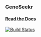 ### GeneSeekr

#### [Read the Docs](http://olc-bioinformatics.github.io/GeneSeekr/)

[![Build Status](https://travis-ci.org/OLC-Bioinformatics/GeneSeekr.svg?branch=dev)](https://travis-ci.org/OLC-Bioinformatics/GeneSeekr)
